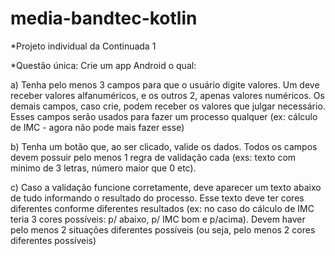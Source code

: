 # media-bandtec-kotlin
*Projeto individual da Continuada 1

*Questão única: Crie um app Android o qual:

a) Tenha pelo menos 3 campos para que o usuário digite valores. Um deve receber valores alfanuméricos, e os outros 2, apenas valores numéricos. Os demais campos, caso crie, podem receber os valores que julgar necessário. Esses campos serão usados para fazer um processo qualquer (ex: cálculo de IMC - agora não pode mais fazer esse)

b) Tenha um botão que, ao ser clicado, valide os dados. Todos os campos devem possuir pelo menos 1 regra de validação cada (exs: texto com minimo de 3 letras, número maior que 0 etc).

c) Caso a validação funcione corretamente, deve aparecer um texto abaixo de tudo informando o resultado do processo. Esse texto deve ter cores diferentes conforme diferentes resultados (ex: no caso do cálculo de IMC teria 3 cores possíveis: p/ abaixo, p/ IMC bom e p/acima). Devem haver pelo menos 2 situações diferentes possíveis (ou seja, pelo menos 2 cores diferentes possíveis)
